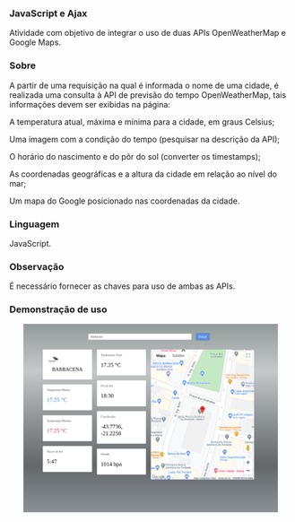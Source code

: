 ### JavaScript e Ajax

Atividade com objetivo de integrar o uso de duas APIs OpenWeatherMap e Google Maps.

###  Sobre

A partir de uma requisição na qual é informada o nome de uma cidade, é realizada uma consulta à API de previsão do tempo OpenWeatherMap, tais informações devem ser exibidas na página:
    <p>A temperatura atual, máxima e mínima para a cidade, em graus Celsius;</p>
    <p>Uma imagem com a condição do tempo (pesquisar na descrição da API);</p>
    <p>O horário do nascimento e do pôr do sol (converter os timestamps);</p>
    <p>As coordenadas geográficas e a altura da cidade em relação ao nível do mar;</p>
    <p>Um mapa do Google posicionado nas coordenadas da cidade.</p>

### Linguagem

JavaScript.

### Observação

É necessário fornecer as chaves para uso de ambas as APIs.

###  Demonstração de uso
<p align="center">
    <img src="https://github.com/EvaCosta/Webservices/blob/main/open_weather_map/imagens/OpenWeatherMap.png"  width="90%" height="90%">
</p>  
